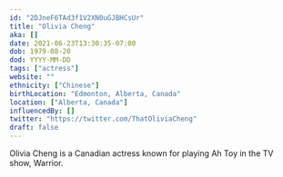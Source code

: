 ```yaml
---
id: "2DJneF6TAd3f1V2XN0uGJBHCsUr"
title: "Olivia Cheng"
aka: []
date: 2021-06-23T13:30:35-07:00
dob: 1979-08-20
dod: YYYY-MM-DD
tags: ["actress"]
website: ""
ethnicity: ["Chinese"]
birthLocation: "Edmonton, Alberta, Canada"
location: ["Alberta, Canada"]
influencedBy: []
twitter: "https://twitter.com/ThatOliviaCheng"
draft: false
---
```


Olivia Cheng is a Canadian actress known for playing Ah Toy in the TV show,
Warrior.
